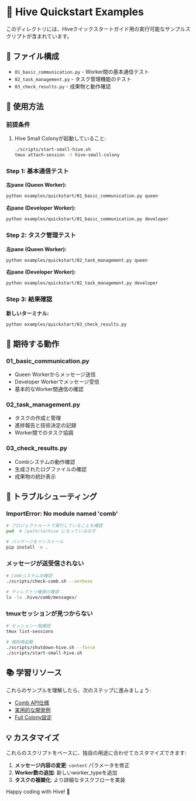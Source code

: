 # 🐝 Hive Quickstart Examples

このディレクトリには、Hiveクイックスタートガイド用の実行可能なサンプルスクリプトが含まれています。

## 📁 ファイル構成

- `01_basic_communication.py` - Worker間の基本通信テスト
- `02_task_management.py` - タスク管理機能のテスト
- `03_check_results.py` - 成果物と動作確認

## 🚀 使用方法

### 前提条件
1. Hive Small Colonyが起動していること:
   ```bash
   ./scripts/start-small-hive.sh
   tmux attach-session -t hive-small-colony
   ```

### Step 1: 基本通信テスト

**左pane (Queen Worker):**
```bash
python examples/quickstart/01_basic_communication.py queen
```

**右pane (Developer Worker):**
```bash
python examples/quickstart/01_basic_communication.py developer
```

### Step 2: タスク管理テスト

**左pane (Queen Worker):**
```bash
python examples/quickstart/02_task_management.py queen
```

**右pane (Developer Worker):**
```bash
python examples/quickstart/02_task_management.py developer
```

### Step 3: 結果確認

**新しいターミナル:**
```bash
python examples/quickstart/03_check_results.py
```

## 🎯 期待する動作

### 01_basic_communication.py
- Queen Workerからメッセージ送信
- Developer Workerでメッセージ受信
- 基本的なWorker間通信の確認

### 02_task_management.py
- タスクの作成と管理
- 進捗報告と技術決定の記録
- Worker間でのタスク協調

### 03_check_results.py
- Combシステムの動作確認
- 生成されたログファイルの確認
- 成果物の統計表示

## 🔧 トラブルシューティング

### ImportError: No module named 'comb'
```bash
# プロジェクトルートで実行していることを確認
pwd  # /path/to/hive になっているはず

# パッケージをインストール
pip install -e .
```

### メッセージが送受信されない
```bash
# Combシステムの確認
./scripts/check-comb.sh --verbose

# ディレクトリ権限の確認
ls -la .hive/comb/messages/
```

### tmuxセッションが見つからない
```bash
# セッション一覧確認
tmux list-sessions

# 強制再起動
./scripts/shutdown-hive.sh --force
./scripts/start-small-hive.sh
```

## 📚 学習リソース

これらのサンプルを理解したら、次のステップに進みましょう:

- [Comb API仕様](../../docs/comb-api.md)
- [実用的な開発例](../web-app-hive/)
- [Full Colony設定](../../docs/setup-guide.md#full-colony)

## 💡 カスタマイズ

これらのスクリプトをベースに、独自の用途に合わせてカスタマイズできます:

1. **メッセージ内容の変更**: `content` パラメータを修正
2. **Worker数の追加**: 新しいworker_typeを追加
3. **タスクの複雑化**: より詳細なタスクフローを実装

Happy coding with Hive! 🍯
